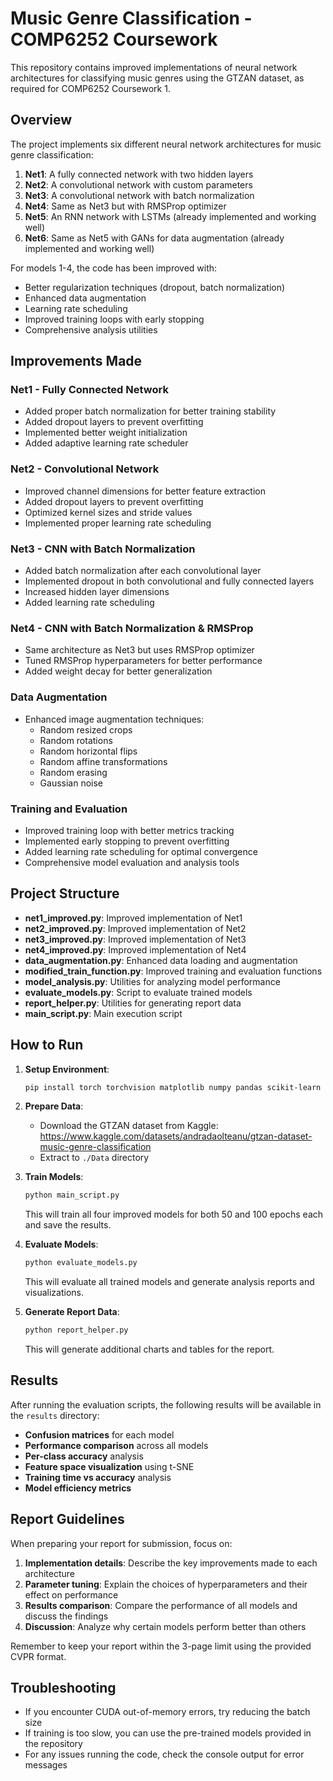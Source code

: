 # Music Genre Classification - COMP6252 Coursework

This repository contains improved implementations of neural network architectures for classifying music genres using the GTZAN dataset, as required for COMP6252 Coursework 1.

## Overview

The project implements six different neural network architectures for music genre classification:

1. **Net1**: A fully connected network with two hidden layers
2. **Net2**: A convolutional network with custom parameters
3. **Net3**: A convolutional network with batch normalization
4. **Net4**: Same as Net3 but with RMSProp optimizer
5. **Net5**: An RNN network with LSTMs (already implemented and working well)
6. **Net6**: Same as Net5 with GANs for data augmentation (already implemented and working well)

For models 1-4, the code has been improved with:
- Better regularization techniques (dropout, batch normalization)
- Enhanced data augmentation
- Learning rate scheduling
- Improved training loops with early stopping
- Comprehensive analysis utilities

## Improvements Made

### Net1 - Fully Connected Network
- Added proper batch normalization for better training stability
- Added dropout layers to prevent overfitting
- Implemented better weight initialization
- Added adaptive learning rate scheduler

### Net2 - Convolutional Network
- Improved channel dimensions for better feature extraction
- Added dropout layers to prevent overfitting
- Optimized kernel sizes and stride values
- Implemented proper learning rate scheduling

### Net3 - CNN with Batch Normalization
- Added batch normalization after each convolutional layer
- Implemented dropout in both convolutional and fully connected layers
- Increased hidden layer dimensions
- Added learning rate scheduling

### Net4 - CNN with Batch Normalization & RMSProp
- Same architecture as Net3 but uses RMSProp optimizer
- Tuned RMSProp hyperparameters for better performance
- Added weight decay for better generalization

### Data Augmentation
- Enhanced image augmentation techniques:
  - Random resized crops
  - Random rotations
  - Random horizontal flips
  - Random affine transformations
  - Random erasing
  - Gaussian noise

### Training and Evaluation
- Improved training loop with better metrics tracking
- Implemented early stopping to prevent overfitting
- Added learning rate scheduling for optimal convergence
- Comprehensive model evaluation and analysis tools

## Project Structure

- **net1_improved.py**: Improved implementation of Net1
- **net2_improved.py**: Improved implementation of Net2
- **net3_improved.py**: Improved implementation of Net3
- **net4_improved.py**: Improved implementation of Net4
- **data_augmentation.py**: Enhanced data loading and augmentation
- **modified_train_function.py**: Improved training and evaluation functions
- **model_analysis.py**: Utilities for analyzing model performance
- **evaluate_models.py**: Script to evaluate trained models
- **report_helper.py**: Utilities for generating report data
- **main_script.py**: Main execution script

## How to Run

1. **Setup Environment**:
   ```bash
   pip install torch torchvision matplotlib numpy pandas scikit-learn seaborn librosa
   ```

2. **Prepare Data**:
   - Download the GTZAN dataset from Kaggle: https://www.kaggle.com/datasets/andradaolteanu/gtzan-dataset-music-genre-classification
   - Extract to `./Data` directory

3. **Train Models**:
   ```bash
   python main_script.py
   ```
   This will train all four improved models for both 50 and 100 epochs each and save the results.

4. **Evaluate Models**:
   ```bash
   python evaluate_models.py
   ```
   This will evaluate all trained models and generate analysis reports and visualizations.

5. **Generate Report Data**:
   ```bash
   python report_helper.py
   ```
   This will generate additional charts and tables for the report.

## Results

After running the evaluation scripts, the following results will be available in the `results` directory:

- **Confusion matrices** for each model
- **Performance comparison** across all models
- **Per-class accuracy** analysis
- **Feature space visualization** using t-SNE
- **Training time vs accuracy** analysis
- **Model efficiency metrics**

## Report Guidelines

When preparing your report for submission, focus on:

1. **Implementation details**: Describe the key improvements made to each architecture
2. **Parameter tuning**: Explain the choices of hyperparameters and their effect on performance
3. **Results comparison**: Compare the performance of all models and discuss the findings
4. **Discussion**: Analyze why certain models perform better than others

Remember to keep your report within the 3-page limit using the provided CVPR format.

## Troubleshooting

- If you encounter CUDA out-of-memory errors, try reducing the batch size
- If training is too slow, you can use the pre-trained models provided in the repository
- For any issues running the code, check the console output for error messages
